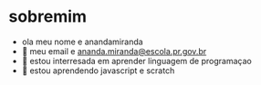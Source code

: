 # sobremim
- ola meu nome e anandamiranda
- 👀 meu email e ananda.miranda@escola.pr.gov.br
- 🌱 estou interresada em aprender linguagem de programaçao 
- 💞️ estou aprendendo javascript e scratch

<!---
anandamiranda/anandamiranda is a ✨ special ✨ repository because its `README.md` (this file) appears on your GitHub profile.
You can click the Preview link to take a look at your changes.
--->
